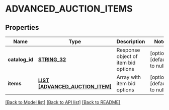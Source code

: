 # ADVANCED_AUCTION_ITEMS

## Properties
Name | Type | Description | Notes
------------ | ------------- | ------------- | -------------
**catalog_id** | [**STRING_32**](STRING_32.md) | Response object of item bid options | [optional] [default to null]
**items** | [**LIST [ADVANCED_AUCTION_ITEM]**](AdvancedAuctionItem.md) | Array with item bid options | [optional] [default to null]

[[Back to Model list]](../README.md#documentation-for-models) [[Back to API list]](../README.md#documentation-for-api-endpoints) [[Back to README]](../README.md)


